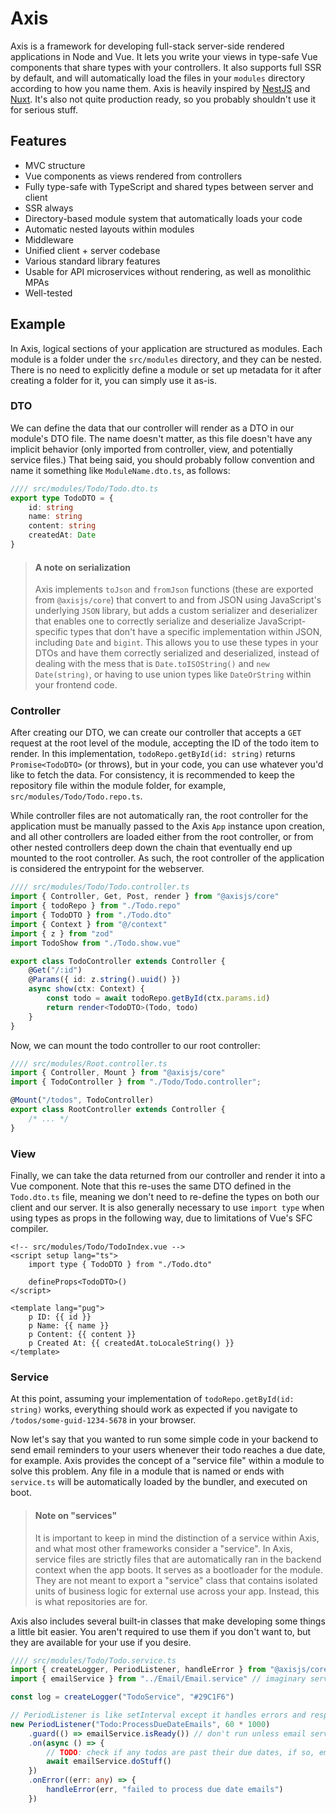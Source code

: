 # Axis

Axis is a framework for developing full-stack server-side rendered applications in Node and Vue. It lets you write
your views in type-safe Vue components that share types with your controllers. It also supports full SSR by default,
and will automatically load the files in your `modules` directory according to how you name them. Axis is heavily
inspired by [NestJS](https://nestjs.com/) and [Nuxt](https://nuxt.com/). It's also not quite production ready, so you
probably shouldn't use it for serious stuff.

## Features

- MVC structure
- Vue components as views rendered from controllers
- Fully type-safe with TypeScript and shared types between server and client
- SSR always
- Directory-based module system that automatically loads your code
- Automatic nested layouts within modules
- Middleware
- Unified client + server codebase
- Various standard library features
- Usable for API microservices without rendering, as well as monolithic MPAs
- Well-tested

## Example

In Axis, logical sections of your application are structured as modules. Each module is a folder under the
`src/modules` directory, and they can be nested. There is no need to explicitly define a module or set up
metadata for it after creating a folder for it, you can simply use it as-is.

### DTO

We can define the data that our controller will render as a DTO in our module's DTO file. The name doesn't matter,
as this file doesn't have any implicit behavior (only imported from controller, view, and potentially service files.)
That being said, you should probably follow convention and name it something like `ModuleName.dto.ts`, as follows:

```ts
//// src/modules/Todo/Todo.dto.ts
export type TodoDTO = {
	id: string
	name: string
	content: string
	createdAt: Date
}
```

> #### A note on serialization
> Axis implements `toJson` and `fromJson` functions (these are exported from `@axisjs/core`) that convert to and from
> JSON using JavaScript's underlying `JSON` library, but adds a custom serializer and deserializer that enables one to
> correctly serialize and deserialize JavaScript-specific types that don't have a specific implementation within JSON,
> including `Date` and `bigint`. This allows you to use these types in your DTOs and have them correctly serialized and
> deserialized, instead of dealing with the mess that is `Date.toISOString()` and `new Date(string)`, or having to use
> union types like `DateOrString` within your frontend code.

### Controller

After creating our DTO, we can create our controller that accepts a `GET` request at the root level of the module,
accepting the ID of the todo item to render. In this implementation, `todoRepo.getById(id: string)` returns
`Promise<TodoDTO>` (or throws), but in your code, you can use whatever you'd like to fetch the data. For consistency,
it is recommended to keep the repository file within the module folder, for example, `src/modules/Todo/Todo.repo.ts`.

While controller files are not automatically ran, the root controller for the application must be manually passed to the
Axis `App` instance upon creation, and all other controllers are loaded either from the root controller, or from other
nested controllers deep down the chain that eventually end up mounted to the root controller. As such, the root
controller of the application is considered the entrypoint for the webserver.

```ts
//// src/modules/Todo/Todo.controller.ts
import { Controller, Get, Post, render } from "@axisjs/core"
import { todoRepo } from "./Todo.repo"
import { TodoDTO } from "./Todo.dto"
import { Context } from "@/context"
import { z } from "zod"
import TodoShow from "./Todo.show.vue"

export class TodoController extends Controller {
	@Get("/:id")
	@Params({ id: z.string().uuid() })
	async show(ctx: Context) {
		const todo = await todoRepo.getById(ctx.params.id)
		return render<TodoDTO>(Todo, todo)
	}
}
```

Now, we can mount the todo controller to our root controller:

```ts
//// src/modules/Root.controller.ts
import { Controller, Mount } from "@axisjs/core"
import { TodoController } from "./Todo/Todo.controller";

@Mount("/todos", TodoController)
export class RootController extends Controller {
	/* ... */
}
```

### View

Finally, we can take the data returned from our controller and render it into a Vue component. Note that this re-uses
the same DTO defined in the `Todo.dto.ts` file, meaning we don't need to re-define the types on both our client and our
server. It is also generally necessary to use `import type` when using types as props in the following way, due to
limitations of Vue's SFC compiler.

```vue
<!-- src/modules/Todo/TodoIndex.vue -->
<script setup lang="ts">
	import type { TodoDTO } from "./Todo.dto"

	defineProps<TodoDTO>()
</script>

<template lang="pug">
	p ID: {{ id }}
	p Name: {{ name }}
	p Content: {{ content }}
	p Created At: {{ createdAt.toLocaleString() }}
</template>
```

### Service

At this point, assuming your implementation of `todoRepo.getById(id: string)` works, everything should work as expected
if you navigate to `/todos/some-guid-1234-5678` in your browser.

Now let's say that you wanted to run some simple code in your backend to send email reminders to your users whenever
their todo reaches a due date, for example. Axis provides the concept of a "service file" within a module to solve this
problem. Any file in a module that is named or ends with `service.ts` will be automatically loaded by the bundler, and
executed on boot.

> #### Note on "services"
> It is important to keep in mind the distinction of a service within Axis, and what most other frameworks consider a
> "service". In Axis, service files are strictly files that are automatically ran in the backend context when the
> app boots. It serves as a bootloader for the module. They are not meant to export a "service" class that contains
> isolated units of business logic for external use across your app. Instead, this is what repositories are for.

Axis also includes several built-in classes that make developing some things a little bit easier. You aren't required
to use them if you don't want to, but they are available for your use if you desire.

```ts
//// src/modules/Todo/Todo.service.ts
import { createLogger, PeriodListener, handleError } from "@axisjs/core"
import { emailService } from "../Email/Email.service" // imaginary service

const log = createLogger("TodoService", "#29C1F6")

// PeriodListener is like setInterval except it handles errors and respects async
new PeriodListener("Todo:ProcessDueDateEmails", 60 * 1000)
	.guard(() => emailService.isReady()) // don't run unless email service is ready
	.on(async () => {
		// TODO: check if any todos are past their due dates, if so, email the creator
		await emailService.doStuff()
	})
	.onError((err: any) => {
		handleError(err, "failed to process due date emails")
	})

```
